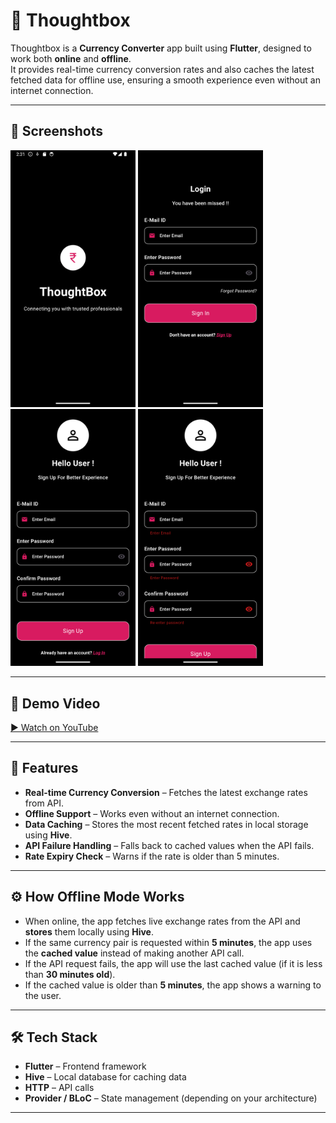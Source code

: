 # 💱 Thoughtbox

Thoughtbox is a **Currency Converter** app built using **Flutter**, designed to work both **online** and **offline**.  
It provides real-time currency conversion rates and also caches the latest fetched data for offline use, ensuring a smooth experience even without an internet connection.

---

## 📸 Screenshots

<p float="left">
  <img src="asset/img/Screenshot_1755162089.png" width="200"/>
  <img src="asset/img/Screenshot_1755162105.png" width="200"/>
  <img src="asset/img/Screenshot_1755162115.png" width="200"/>
  <img src="asset/img/Screenshot_1755162121.png" width="200"/>
</p>

---

## 🎥 Demo Video

[▶ Watch on YouTube](https://youtube.com/shorts/4tEXDj4husk)

---

## 🚀 Features

- **Real-time Currency Conversion** – Fetches the latest exchange rates from API.
- **Offline Support** – Works even without an internet connection.
- **Data Caching** – Stores the most recent fetched rates in local storage using **Hive**.
- **API Failure Handling** – Falls back to cached values when the API fails.
- **Rate Expiry Check** – Warns if the rate is older than 5 minutes.

---

## ⚙ How Offline Mode Works

- When online, the app fetches live exchange rates from the API and **stores** them locally using **Hive**.
- If the same currency pair is requested within **5 minutes**, the app uses the **cached value** instead of making another API call.
- If the API request fails, the app will use the last cached value (if it is less than **30 minutes old**).
- If the cached value is older than **5 minutes**, the app shows a warning to the user.

---

## 🛠 Tech Stack

- **Flutter** – Frontend framework
- **Hive** – Local database for caching data
- **HTTP** – API calls
- **Provider / BLoC** – State management (depending on your architecture)

---

```

```
